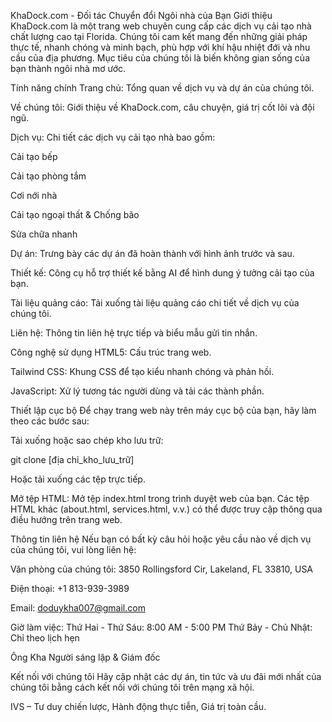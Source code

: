 KhaDock.com - Đối tác Chuyển đổi Ngôi nhà của Bạn
Giới thiệu
KhaDock.com là một trang web chuyên cung cấp các dịch vụ cải tạo nhà chất lượng cao tại Florida. Chúng tôi cam kết mang đến những giải pháp thực tế, nhanh chóng và minh bạch, phù hợp với khí hậu nhiệt đới và nhu cầu của địa phương. Mục tiêu của chúng tôi là biến không gian sống của bạn thành ngôi nhà mơ ước.

Tính năng chính
Trang chủ: Tổng quan về dịch vụ và dự án của chúng tôi.

Về chúng tôi: Giới thiệu về KhaDock.com, câu chuyện, giá trị cốt lõi và đội ngũ.

Dịch vụ: Chi tiết các dịch vụ cải tạo nhà bao gồm:

Cải tạo bếp

Cải tạo phòng tắm

Cơi nới nhà

Cải tạo ngoại thất & Chống bão

Sửa chữa nhanh

Dự án: Trưng bày các dự án đã hoàn thành với hình ảnh trước và sau.

Thiết kế: Công cụ hỗ trợ thiết kế bằng AI để hình dung ý tưởng cải tạo của bạn.

Tài liệu quảng cáo: Tải xuống tài liệu quảng cáo chi tiết về dịch vụ của chúng tôi.

Liên hệ: Thông tin liên hệ trực tiếp và biểu mẫu gửi tin nhắn.

Công nghệ sử dụng
HTML5: Cấu trúc trang web.

Tailwind CSS: Khung CSS để tạo kiểu nhanh chóng và phản hồi.

JavaScript: Xử lý tương tác người dùng và tải các thành phần.

Thiết lập cục bộ
Để chạy trang web này trên máy cục bộ của bạn, hãy làm theo các bước sau:

Tải xuống hoặc sao chép kho lưu trữ:

git clone [địa chỉ_kho_lưu_trữ]

Hoặc tải xuống các tệp trực tiếp.

Mở tệp HTML:
Mở tệp index.html trong trình duyệt web của bạn. Các tệp HTML khác (about.html, services.html, v.v.) có thể được truy cập thông qua điều hướng trên trang web.

Thông tin liên hệ
Nếu bạn có bất kỳ câu hỏi hoặc yêu cầu nào về dịch vụ của chúng tôi, vui lòng liên hệ:

Văn phòng của chúng tôi:
3850 Rollingsford Cir, Lakeland, FL 33810, USA

Điện thoại:
+1 813-939-3989

Email:
doduykha007@gmail.com

Giờ làm việc:
Thứ Hai - Thứ Sáu: 8:00 AM - 5:00 PM
Thứ Bảy - Chủ Nhật: Chỉ theo lịch hẹn

Ông Kha
Người sáng lập & Giám đốc

Kết nối với chúng tôi
Hãy cập nhật các dự án, tin tức và ưu đãi mới nhất của chúng tôi bằng cách kết nối với chúng tôi trên mạng xã hội.

IVS – Tư duy chiến lược, Hành động thực tiễn, Giá trị toàn cầu.

